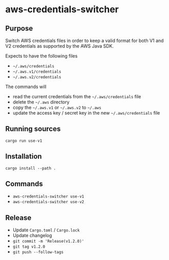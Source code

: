 # aws-credentials-switcher

## Purpose

Switch AWS credentials files in order to keep a valid format for both V1 and V2 credentials as supported by the AWS Java SDK.

Expects to have the following files

* `~/.aws/credentials`
* `~/.aws.v1/credentials`
* `~/.aws.v2/credentials`

The commands will
* read the current credentials from the `~/.aws/credentials` file
* delete the `~/.aws` directory
* copy the `~/.aws.v1` or `~/.aws.v2` to `~/.aws`
* update the access key / secret key in the new `~/.aws/credentials` file

## Running sources

`cargo run use-v1`

## Installation

`cargo install --path .`

## Commands

* `aws-credentials-switcher use-v1`
* `aws-credentials-switcher use-v2`

## Release

* Update `Cargo.toml` / `Cargo.lock`
* Update changelog
* `git commit -m 'Release(v1.2.0)'`
* `git tag v1.2.0`
* `git push --follow-tags`
